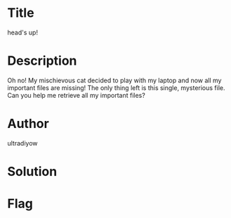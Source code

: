 # Title
head's up!

# Description
Oh no! My mischievous cat decided to play with my laptop and now all my important files are missing! The only thing left is this single, mysterious file. Can you help me retrieve all my important files?

# Author
ultradiyow

# Solution


# Flag
